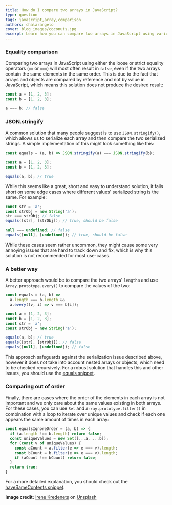 ```yaml
---
title: How do I compare two arrays in JavaScript?
type: question
tags: javascript,array,comparison
authors: chalarangelo
cover: blog_images/coconuts.jpg
excerpt: Learn how you can compare two arrays in JavaScript using various different techniques.
---
```


### Equality comparison

Comparing two arrays in JavaScript using either the loose or strict equality operators (`==` or `===`) will most often result in `false`, even if the two arrays contain the same elements in the same order. This is due to the fact that arrays and objects are compared by reference and not by value in JavaScript, which means this solution does not produce the desired result:

```js
const a = [1, 2, 3];
const b = [1, 2, 3];

a === b; // false
```

### JSON.stringify

A common solution that many people suggest is to use `JSON.stringify()`, which allows us to serialize each array and then compare the two serialized strings. A simple implementation of this might look something like this:

```js
const equals = (a, b) => JSON.stringify(a) === JSON.stringify(b);

const a = [1, 2, 3];
const b = [1, 2, 3];

equals(a, b); // true
```

While this seems like a great, short and easy to understand solution, it falls short on some edge cases where different values' serialized string is the same. For example:

```js
const str = 'a';
const strObj = new String('a');
str === strObj; // false
equals([str], [strObj]); // true, should be false

null === undefined; // false
equals([null], [undefined]); // true, should be false
```

While these cases seem rather uncommon, they might cause some very annoying issues that are hard to track down and fix, which is why this solution is not recommended for most use-cases.

### A better way

A better approach would be to compare the two arrays' `length`s and use `Array.prototype.every()` to compare the values of the two:

```js
const equals = (a, b) =>
  a.length === b.length &&
  a.every((v, i) => v === b[i]);

const a = [1, 2, 3];
const b = [1, 2, 3];
const str = 'a';
const strObj = new String('a');

equals(a, b); // true
equals([str], [strObj]); // false
equals([null], [undefined]); // false
```

This approach safeguards against the serialization issue described above, however it does not take into account nested arrays or objects, which need to be checked recursively. For a robust solution that handles this and other issues, you should use the [equals snippet](/js/s/equals).

### Comparing out of order

Finally, there are cases where the order of the elements in each array is not important and we only care about the same values existing in both arrays. For these cases, you can use `Set` and `Array.prototype.filter()` in combination with a loop to iterate over unique values and check if each one appears the same amount of times in each array:

```js
const equalsIgnoreOrder = (a, b) => {
  if (a.length !== b.length) return false;
  const uniqueValues = new Set([...a, ...b]);
  for (const v of uniqueValues) {
    const aCount = a.filter(e => e === v).length;
    const bCount = b.filter(e => e === v).length;
    if (aCount !== bCount) return false;
  }
  return true;
}
```

For a more detailed explanation, you should check out the [haveSameContents snippet](/js/s/have-same-contents).

**Image credit:** [Irene Kredenets](https://unsplash.com/@ikredenets?utm_source=unsplash&utm_medium=referral&utm_content=creditCopyText) on [Unsplash](https://unsplash.com?utm_source=unsplash&utm_medium=referral&utm_content=creditCopyText)
